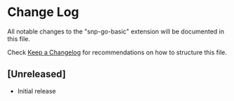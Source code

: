 # Change Log

All notable changes to the "snp-go-basic" extension will be documented in this file.

Check [Keep a Changelog](http://keepachangelog.com/) for recommendations on how to structure this file.

## [Unreleased]

- Initial release